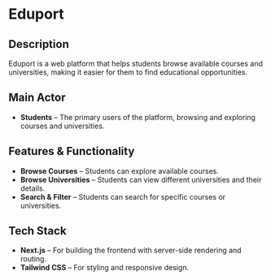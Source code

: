 # Eduport

## Description
Eduport is a web platform that helps students browse available courses and universities, making it easier for them to find educational opportunities.

## Main Actor
- **Students** – The primary users of the platform, browsing and exploring courses and universities.

## Features & Functionality
- **Browse Courses** – Students can explore available courses.  
- **Browse Universities** – Students can view different universities and their details.  
- **Search & Filter** – Students can search for specific courses or universities.

## Tech Stack
- **Next.js** – For building the frontend with server-side rendering and routing.  
- **Tailwind CSS** – For styling and responsive design.
